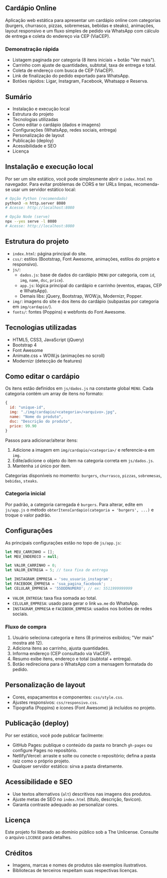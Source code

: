 ## Cardápio Online

Aplicação web estática para apresentar um cardápio online com categorias (burgers, churrasco, pizzas, sobremesas, bebidas e steaks), animações, layout responsivo e um fluxo simples de pedido via WhatsApp com cálculo de entrega e coleta do endereço via CEP (ViaCEP).

### Demonstração rápida
- Listagem paginada por categoria (8 itens iniciais + botão "Ver mais").
- Carrinho com ajuste de quantidades, subtotal, taxa de entrega e total.
- Coleta de endereço com busca de CEP (ViaCEP).
- Link de finalização do pedido exportado para WhatsApp.
- Botões rápidos: Ligar, Instagram, Facebook, Whatsapp e Reserva.

## Sumário
- Instalação e execução local
- Estrutura do projeto
- Tecnologias utilizadas
- Como editar o cardápio (dados e imagens)
- Configurações (WhatsApp, redes sociais, entrega)
- Personalização de layout
- Publicação (deploy)
- Acessibilidade e SEO
- Licença

## Instalação e execução local
Por ser um site estático, você pode simplesmente abrir o `index.html` no navegador. Para evitar problemas de CORS e ter URLs limpas, recomenda-se usar um servidor estático local:

```bash
# Opção Python (recomendado)
python3 -m http.server 8080
# Acesse: http://localhost:8080

# Opção Node (serve)
npx --yes serve -l 8080
# Acesse: http://localhost:8080
```

## Estrutura do projeto
- `index.html`: página principal do site.
- `css/`: estilos (Bootstrap, Font Awesome, animações, estilos do projeto e responsivo).
- `js/`:
  - `dados.js`: base de dados do cardápio (`MENU` por categoria, com `id`, `img`, `name`, `dsc`, `price`).
  - `app.js`: lógica principal do cardápio e carrinho (eventos, etapas, CEP e WhatsApp).
  - Demais libs: jQuery, Bootstrap, WOW.js, Modernizr, Popper.
- `img/`: imagens do site e dos itens do cardápio (subpastas por categoria em `img/cardapio/`).
- `fonts/`: fontes (Poppins) e webfonts do Font Awesome.

## Tecnologias utilizadas
- HTML5, CSS3, JavaScript (jQuery)
- Bootstrap 4
- Font Awesome
- Animate.css + WOW.js (animações no scroll)
- Modernizr (detecção de features)

## Como editar o cardápio
Os itens estão definidos em `js/dados.js` na constante global `MENU`. Cada categoria contém um array de itens no formato:

```javascript
{
  id: "unique-id",
  img: "./img/cardapio/<categoria>/<arquivo>.jpg",
  name: "Nome do produto",
  dsc: "Descrição do produto",
  price: 99.90
}
```

Passos para adicionar/alterar itens:
1. Adicione a imagem em `img/cardapio/<categoria>/` e referencie-a em `img`.
2. Edite/adicione o objeto do item na categoria correta em `js/dados.js`.
3. Mantenha `id` único por item.

Categorias disponíveis no momento: `burgers`, `churrasco`, `pizzas`, `sobremesas`, `bebidas`, `steaks`.

### Categoria inicial
Por padrão, a categoria carregada é `burgers`. Para alterar, edite em `js/app.js` o método `obterItensCardapio(categoria = 'burgers', ...)` e troque o valor padrão.

## Configurações
As principais configurações estão no topo de `js/app.js`:

```javascript
let MEU_CARRINHO = [];
let MEU_ENDERECO = null;

let VALOR_CARRINHO = 0;
let VALOR_ENTREGA = 5; // taxa fixa de entrega

let INSTAGRAM_EMPRESA = 'seu_usuario_instagram';
let FACEBOOK_EMPRESA = 'sua_pagina_facebook';
let CELULAR_EMPRESA = '55DDDNUMERO'; // ex: 5511999999999
```

- `VALOR_ENTREGA`: taxa fixa somada ao total.
- `CELULAR_EMPRESA`: usado para gerar o link `wa.me` do WhatsApp.
- `INSTAGRAM_EMPRESA` e `FACEBOOK_EMPRESA`: usados nos botões de redes sociais.

### Fluxo de compra
1. Usuário seleciona categoria e itens (8 primeiros exibidos; "Ver mais" mostra até 12).
2. Adiciona itens ao carrinho, ajusta quantidades.
3. Informa endereço (CEP consultado via ViaCEP).
4. Resumo exibe itens, endereço e total (subtotal + entrega).
5. Botão redireciona para o WhatsApp com a mensagem formatada do pedido.

## Personalização de layout
- Cores, espaçamentos e componentes: `css/style.css`.
- Ajustes responsivos: `css/responsivo.css`.
- Tipografia (Poppins) e ícones (Font Awesome) já incluídos no projeto.

## Publicação (deploy)
Por ser estático, você pode publicar facilmente:
- GitHub Pages: publique o conteúdo da pasta no branch `gh-pages` ou configure Pages no repositório.
- Netlify/Vercel: arraste e solte ou conecte o repositório; defina a pasta raiz como o próprio projeto.
- Qualquer servidor estático: sirva a pasta diretamente.

## Acessibilidade e SEO
- Use textos alternativos (`alt`) descritivos nas imagens dos produtos.
- Ajuste metas de SEO no `index.html` (título, descrição, favicon).
- Garanta contraste adequado ao personalizar cores.

## Licença
Este projeto foi liberado ao domínio público sob a The Unlicense. Consulte o arquivo `LICENSE` para detalhes.

## Créditos
- Imagens, marcas e nomes de produtos são exemplos ilustrativos.
- Bibliotecas de terceiros respeitam suas respectivas licenças.


